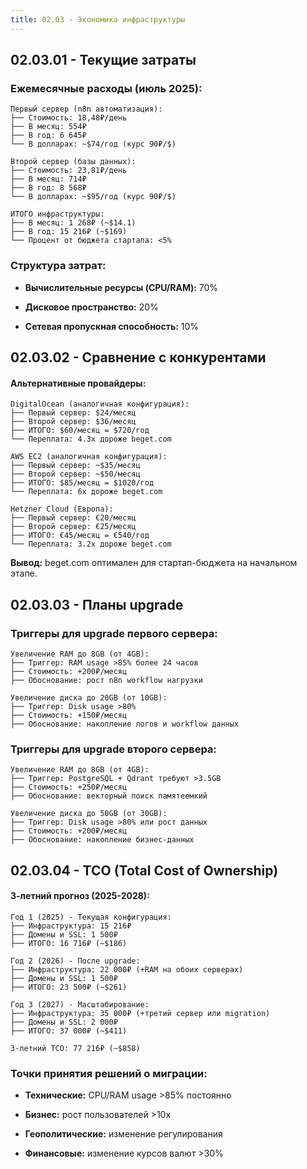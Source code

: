 ```yaml
---
title: 02.03 - Экономика инфраструктуры
---
```


## 02\.03.01 - Текущие затраты

### Ежемесячные расходы (июль 2025):

```
Первый сервер (n8n автоматизация):
├── Стоимость: 18,48₽/день
├── В месяц: 554₽
├── В год: 6 645₽
└── В долларах: ~$74/год (курс 90₽/$)

Второй сервер (базы данных):
├── Стоимость: 23,81₽/день
├── В месяц: 714₽
├── В год: 8 568₽
└── В долларах: ~$95/год (курс 90₽/$)

ИТОГО инфраструктуры:
├── В месяц: 1 268₽ (~$14.1)
├── В год: 15 216₽ (~$169)
└── Процент от бюджета стартапа: <5%
```

### Структура затрат:

-  **Вычислительные ресурсы (CPU/RAM):** 70%

-  **Дисковое пространство:** 20%

-  **Сетевая пропускная способность:** 10%

## 02\.03.02 - Сравнение с конкурентами

#### Альтернативные провайдеры:

```
DigitalOcean (аналогичная конфигурация):
├── Первый сервер: $24/месяц
├── Второй сервер: $36/месяц
├── ИТОГО: $60/месяц = $720/год
└── Переплата: 4.3x дороже beget.com

AWS EC2 (аналогичная конфигурация):
├── Первый сервер: ~$35/месяц
├── Второй сервер: ~$50/месяц
├── ИТОГО: $85/месяц = $1020/год
└── Переплата: 6x дороже beget.com

Hetzner Cloud (Европа):
├── Первый сервер: €20/месяц
├── Второй сервер: €25/месяц
├── ИТОГО: €45/месяц = €540/год
└── Переплата: 3.2x дороже beget.com
```

**Вывод:** beget.com оптимален для стартап-бюджета на начальном этапе.

## 02\.03.03 - Планы upgrade

### Триггеры для upgrade первого сервера:

```
Увеличение RAM до 8GB (от 4GB):
├── Триггер: RAM usage >85% более 24 часов
├── Стоимость: +200₽/месяц
├── Обоснование: рост n8n workflow нагрузки

Увеличение диска до 20GB (от 10GB):
├── Триггер: Disk usage >80%
├── Стоимость: +150₽/месяц
├── Обоснование: накопление логов и workflow данных
```

### Триггеры для upgrade второго сервера:

```
Увеличение RAM до 8GB (от 4GB):
├── Триггер: PostgreSQL + Qdrant требуют >3.5GB
├── Стоимость: +250₽/месяц
├── Обоснование: векторный поиск памятеемкий

Увеличение диска до 50GB (от 30GB):
├── Триггер: Disk usage >80% или рост данных
├── Стоимость: +200₽/месяц
├── Обоснование: накопление бизнес-данных
```

## 02\.03.04 - TCO (Total Cost of Ownership)

#### 3-летний прогноз (2025-2028):

```
Год 1 (2025) - Текущая конфигурация:
├── Инфраструктура: 15 216₽
├── Домены и SSL: 1 500₽
├── ИТОГО: 16 716₽ (~$186)

Год 2 (2026) - После upgrade:
├── Инфраструктура: 22 000₽ (+RAM на обоих серверах)
├── Домены и SSL: 1 500₽
├── ИТОГО: 23 500₽ (~$261)

Год 3 (2027) - Масштабирование:
├── Инфраструктура: 35 000₽ (+третий сервер или migration)
├── Домены и SSL: 2 000₽
├── ИТОГО: 37 000₽ (~$411)

3-летний TCO: 77 216₽ (~$858)
```

### Точки принятия решений о миграции:

-  **Технические:** CPU/RAM usage >85% постоянно

-  **Бизнес:** рост пользователей >10x

-  **Геополитические:** изменение регулирования

-  **Финансовые:** изменение курсов валют >30%